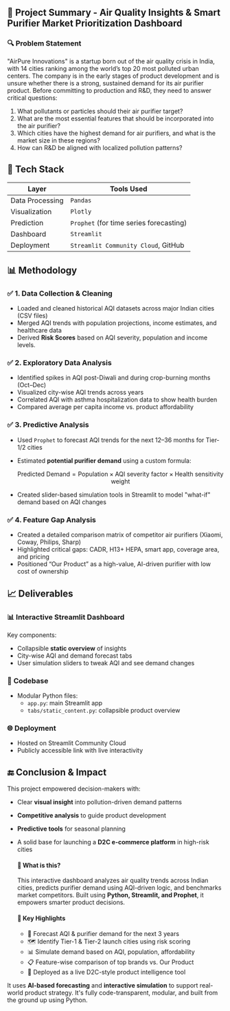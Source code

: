 ## 📘 Project Summary -  Air Quality Insights & Smart Purifier Market Prioritization Dashboard

### 🔍 **Problem Statement**
"AirPure Innovations" is a startup born out of the air quality crisis in India, with 14 cities ranking among the world’s top 20 most polluted urban centers. The company is in the early stages of product development and is unsure whether there is a strong, sustained demand for its air purifier product. Before committing to production and R&D, they need to answer critical questions:
1. What pollutants or particles should their air purifier target?
2. What are the most essential features that should be incorporated into the air purifier?
3. Which cities have the highest demand for air purifiers, and what is the market size in these regions?
4. How can R&D be aligned with localized pollution patterns?

## 🔧 Tech Stack

| Layer           | Tools Used                              |
| --------------- | --------------------------------------- |
| Data Processing | `Pandas`                      |
| Visualization   | `Plotly`      |
| Prediction      | `Prophet` (for time series forecasting) |
| Dashboard       | `Streamlit`       |
| Deployment      | `Streamlit Community Cloud`, GitHub     |


## 📊 Methodology
### ✅ **1. Data Collection & Cleaning**
* Loaded and cleaned historical AQI datasets across major Indian cities (CSV files)
* Merged AQI trends with population projections, income estimates, and healthcare data
* Derived **Risk Scores** based on AQI severity, population and income levels.

### ✅ **2. Exploratory Data Analysis**
* Identified spikes in AQI post-Diwali and during crop-burning months (Oct–Dec)
* Visualized city-wise AQI trends across years
* Correlated AQI with asthma hospitalization data to show health burden
* Compared average per capita income vs. product affordability

### ✅ **3. Predictive Analysis**
* Used `Prophet` to forecast AQI trends for the next 12–36 months for Tier-1/2 cities

* Estimated **potential purifier demand** using a custom formula:

  $$
  \text{Predicted Demand} = \text{Population} \times \text{AQI severity factor} \times \text{Health sensitivity weight}
  $$

* Created slider-based simulation tools in Streamlit to model "what-if" demand based on AQI changes

### ✅ **4. Feature Gap Analysis**
* Created a detailed comparison matrix of competitor air purifiers (Xiaomi, Coway, Philips, Sharp)
* Highlighted critical gaps: CADR, H13+ HEPA, smart app, coverage area, and pricing
* Positioned “Our Product” as a high-value, AI-driven purifier with low cost of ownership


## 📈 Deliverables
### 📊 **Interactive Streamlit Dashboard**
Key components:
* Collapsible **static overview** of insights
* City-wise AQI and demand forecast tabs
* User simulation sliders to tweak AQI and see demand changes

### 📁 **Codebase**
* Modular Python files:
  * `app.py`: main Streamlit app
  * `tabs/static_content.py`: collapsible product overview
 
### 🌐 **Deployment**
* Hosted on Streamlit Community Cloud
* Publicly accessible link with live interactivity

## 🔚 Conclusion & Impact
This project empowered decision-makers with:
* Clear **visual insight** into pollution-driven demand patterns
* **Competitive analysis** to guide product development
* **Predictive tools** for seasonal planning
* A solid base for launching a **D2C e-commerce platform** in high-risk cities


    <h4>🧠 What is this?</h4>
    <p>This interactive dashboard analyzes air quality trends across Indian cities, predicts purifier demand using AQI-driven logic, and benchmarks market competitors. 
      Built using <b>Python, Streamlit, and Prophet</b>, it empowers smarter product decisions.</p>

    <h4>🚀 Key Highlights</h4>
    <ul>
        <li>🔮 Forecast AQI & purifier demand for the next 3 years</li>
        <li>🗺️ Identify Tier-1 & Tier-2 launch cities using risk scoring</li>
        <li>📊 Simulate demand based on AQI, population, affordability</li>
        <li>📋 Feature-wise comparison of top brands vs. Our Product</li>
        <li>📱 Deployed as a live D2C-style product intelligence tool</li>
    </ul>

It uses <b>AI-based forecasting</b> and <b>interactive simulation</b> to support real-world product strategy. It's fully code-transparent, modular, and built from the ground up using Python.</p>
    


